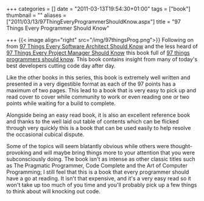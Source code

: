 +++
categories = []
date = "2011-03-13T19:54:30+01:00"
tags = ["book"]
thumbnail = ""
aliases = ["2011/03/13/97ThingEveryProgrammerShouldKnow.aspx"]
title = "97 Things Every Programmer Should Know"

+++
{{< image align="right" src="/img/97thingsProg.png">}}
Following on from [97 Things Every Software Architect Should Know][1] and the less 
heard of [97 Things Every Project Manager Should Know][2] this book full of [97 things 
programmers should know][3]. This book contains insight from many of today's best developers 
cutting code day after day.

Like the other books in this series, this book is extremely well written and presented 
in a very digestible format as each of the 97 points has a maximum of two pages. This 
lead to a book that is very easy to pick up and read cover to cover while community 
to work or even reading one or two points while waiting for a build to complete.

Alongside being an easy read book, it is also an excellent reference book and 
thanks to the well laid out table of contents which can be flicked through very 
quickly this is a book that can be used easily to help resolve the occasional 
cubical dispute.

Some of the topics will seem blatantly obvious while others were thought-
provoking and will maybe bring things more to your attention that you were 
subconsciously doing. The book isn't as intense as other classic titles such as 
The Pragmatic Programmer, Code Complete and the Art of Computer Programming; I 
still feel that this is a book that every programmer should have a go at reading. 
It isn't that expensive, and it's a very easy read so it won't take up too much 
of you time and you'll probably pick up a few things to think about will 
knocking out code.

[1]: http://shop.oreilly.com/product/9780596522704.do
[2]: http://shop.oreilly.com/product/9780596804152.do
[3]: http://shop.oreilly.com/product/9780596809492.do
